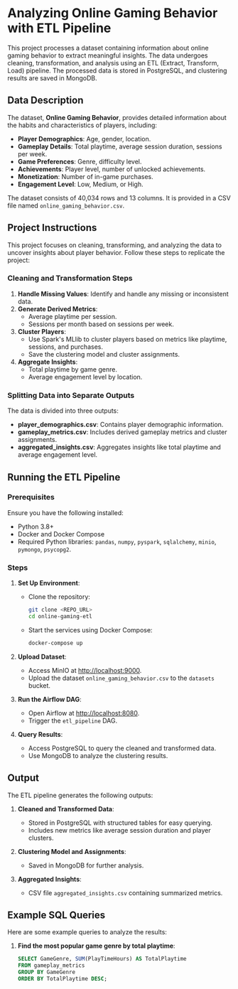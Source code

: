 # Analyzing Online Gaming Behavior with ETL Pipeline

This project processes a dataset containing information about online gaming behavior to extract meaningful insights. The data undergoes cleaning, transformation, and analysis using an ETL (Extract, Transform, Load) pipeline. The processed data is stored in PostgreSQL, and clustering results are saved in MongoDB.

## Data Description

The dataset, **Online Gaming Behavior**, provides detailed information about the habits and characteristics of players, including:

- **Player Demographics**: Age, gender, location.
- **Gameplay Details**: Total playtime, average session duration, sessions per week.
- **Game Preferences**: Genre, difficulty level.
- **Achievements**: Player level, number of unlocked achievements.
- **Monetization**: Number of in-game purchases.
- **Engagement Level**: Low, Medium, or High.

The dataset consists of 40,034 rows and 13 columns. It is provided in a CSV file named `online_gaming_behavior.csv`.

## Project Instructions

This project focuses on cleaning, transforming, and analyzing the data to uncover insights about player behavior. Follow these steps to replicate the project:

### Cleaning and Transformation Steps

1. **Handle Missing Values**: Identify and handle any missing or inconsistent data.
2. **Generate Derived Metrics**:
   - Average playtime per session.
   - Sessions per month based on sessions per week.
3. **Cluster Players**:
   - Use Spark's MLlib to cluster players based on metrics like playtime, sessions, and purchases.
   - Save the clustering model and cluster assignments.
4. **Aggregate Insights**:
   - Total playtime by game genre.
   - Average engagement level by location.

### Splitting Data into Separate Outputs

The data is divided into three outputs:

- **player_demographics.csv**: Contains player demographic information.
- **gameplay_metrics.csv**: Includes derived gameplay metrics and cluster assignments.
- **aggregated_insights.csv**: Aggregates insights like total playtime and average engagement level.

## Running the ETL Pipeline

### Prerequisites

Ensure you have the following installed:
- Python 3.8+
- Docker and Docker Compose
- Required Python libraries: `pandas`, `numpy`, `pyspark`, `sqlalchemy`, `minio`, `pymongo`, `psycopg2`.

### Steps

1. **Set Up Environment**:
   - Clone the repository:
     ```bash
     git clone <REPO_URL>
     cd online-gaming-etl
     ```
   - Start the services using Docker Compose:
     ```bash
     docker-compose up
     ```

2. **Upload Dataset**:
   - Access MinIO at [http://localhost:9000](http://localhost:9000).
   - Upload the dataset `online_gaming_behavior.csv` to the `datasets` bucket.

3. **Run the Airflow DAG**:
   - Open Airflow at [http://localhost:8080](http://localhost:8080).
   - Trigger the `etl_pipeline` DAG.

4. **Query Results**:
   - Access PostgreSQL to query the cleaned and transformed data.
   - Use MongoDB to analyze the clustering results.

## Output

The ETL pipeline generates the following outputs:

1. **Cleaned and Transformed Data**:
   - Stored in PostgreSQL with structured tables for easy querying.
   - Includes new metrics like average session duration and player clusters.

2. **Clustering Model and Assignments**:
   - Saved in MongoDB for further analysis.

3. **Aggregated Insights**:
   - CSV file `aggregated_insights.csv` containing summarized metrics.

## Example SQL Queries

Here are some example queries to analyze the results:

1. **Find the most popular game genre by total playtime**:
   ```sql
   SELECT GameGenre, SUM(PlayTimeHours) AS TotalPlaytime
   FROM gameplay_metrics
   GROUP BY GameGenre
   ORDER BY TotalPlaytime DESC;
